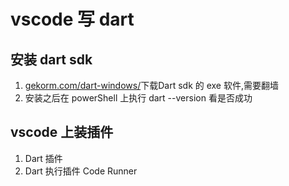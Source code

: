 # vscode 写 dart
## 安装 dart sdk
1. [gekorm.com/dart-windows/](https://gekorm.com/dart-windows/)下载Dart sdk 的 exe 软件,需要翻墙
2. 安装之后在 powerShell 上执行 dart --version 看是否成功

##  vscode 上装插件
1. Dart 插件
2. Dart 执行插件 Code Runner